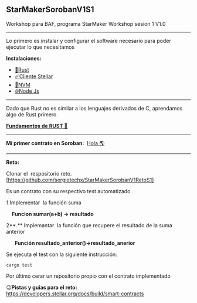 ## StarMakerSorobanV1S1

Workshop para BAF, programa StarMaker Workshop sesion 1 V1.0

---

Lo primero es instalar y configurar el software necesario para poder ejecutar lo que necesitamos

**Instalaciones:**

*   [🦀Rust](https://github.com/sergiotechx/StarMakerSorobanV1S1/blob/main/instalaciones/rust.md)
*   [☄️Cliente Stellar](https://github.com/sergiotechx/StarMakerSorobanV1S1/blob/main/instalaciones/clientestellar.md)
*   [🚊NVM](https://github.com/sergiotechx/StarMakerSorobanV1S1/blob/main/instalaciones/nvm.md)
*   [🌐Node Js](https://github.com/sergiotechx/StarMakerSorobanV1S1/blob/main/instalaciones/NodeJS.md)

---

Dado que Rust no es similar a los lenguajes derivados de C, aprendamos algo de Rust primero

[**Fundamentos de RUST 🦀**](https://github.com/sergiotechx/StarMakerSorobanV1S1/blob/main/fundamentosRust.md)

---

**Mi primer contrato en Soroban:**  [Hola 🌎](https://github.com/sergiotechx/StarMakerSorobanV1S1/blob/main/holamundoSoroban.md)

---

**Reto:** 

Clonar el  respositorio reto. [https://github.com/sergiotechx/StarMakerSorobanV1RetoS1]

Es un contrato con su respectivo test automatizado

1.Implementar  la función suma

    **Funcion sumar(a+b) -> resultado**

2\*\*.\*\* Implemantar  la función que recupere el resultado de la suma anterior

      **Función resultado\_anterior()->resultado\_anerior**

Se ejecuta el test con la siguiente instrucción:

```plaintext
cargo test
```

Por último cerar un repositorio propio con el contrato implementado

😉**Pistas y guias para el reto:** https://developers.stellar.org/docs/build/smart-contracts
